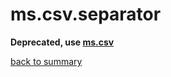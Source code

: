 # ms.csv.separator

**Deprecated, use [ms.csv](ms.csv.md)**

[back to summary](summary.md#mscsvseparator)
